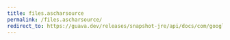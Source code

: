 ```yaml
---
title: files.ascharsource
permalink: /files.ascharsource/
redirect_to: https://guava.dev/releases/snapshot-jre/api/docs/com/google/common/io/Files.html#asCharSource-java.io.File-java.nio.charset.Charset-
---
```

